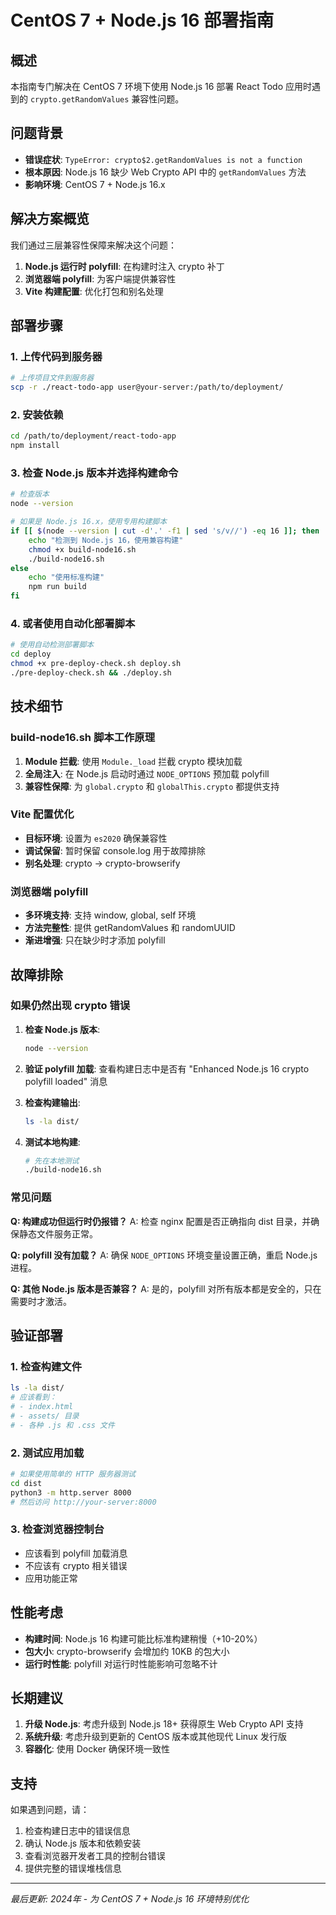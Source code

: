 # CentOS 7 + Node.js 16 部署指南

## 概述

本指南专门解决在 CentOS 7 环境下使用 Node.js 16 部署 React Todo 应用时遇到的 `crypto.getRandomValues` 兼容性问题。

## 问题背景

- **错误症状**: `TypeError: crypto$2.getRandomValues is not a function`
- **根本原因**: Node.js 16 缺少 Web Crypto API 中的 `getRandomValues` 方法
- **影响环境**: CentOS 7 + Node.js 16.x

## 解决方案概览

我们通过三层兼容性保障来解决这个问题：

1. **Node.js 运行时 polyfill**: 在构建时注入 crypto 补丁
2. **浏览器端 polyfill**: 为客户端提供兼容性
3. **Vite 构建配置**: 优化打包和别名处理

## 部署步骤

### 1. 上传代码到服务器

```bash
# 上传项目文件到服务器
scp -r ./react-todo-app user@your-server:/path/to/deployment/
```

### 2. 安装依赖

```bash
cd /path/to/deployment/react-todo-app
npm install
```

### 3. 检查 Node.js 版本并选择构建命令

```bash
# 检查版本
node --version

# 如果是 Node.js 16.x，使用专用构建脚本
if [[ $(node --version | cut -d'.' -f1 | sed 's/v//') -eq 16 ]]; then
    echo "检测到 Node.js 16，使用兼容构建"
    chmod +x build-node16.sh
    ./build-node16.sh
else
    echo "使用标准构建"
    npm run build
fi
```

### 4. 或者使用自动化部署脚本

```bash
# 使用自动检测部署脚本
cd deploy
chmod +x pre-deploy-check.sh deploy.sh
./pre-deploy-check.sh && ./deploy.sh
```

## 技术细节

### build-node16.sh 脚本工作原理

1. **Module 拦截**: 使用 `Module._load` 拦截 crypto 模块加载
2. **全局注入**: 在 Node.js 启动时通过 `NODE_OPTIONS` 预加载 polyfill
3. **兼容性保障**: 为 `global.crypto` 和 `globalThis.crypto` 都提供支持

### Vite 配置优化

- **目标环境**: 设置为 `es2020` 确保兼容性
- **调试保留**: 暂时保留 console.log 用于故障排除
- **别名处理**: crypto -> crypto-browserify

### 浏览器端 polyfill

- **多环境支持**: 支持 window, global, self 环境
- **方法完整性**: 提供 getRandomValues 和 randomUUID
- **渐进增强**: 只在缺少时才添加 polyfill

## 故障排除

### 如果仍然出现 crypto 错误

1. **检查 Node.js 版本**:

   ```bash
   node --version
   ```

2. **验证 polyfill 加载**:
   查看构建日志中是否有 "Enhanced Node.js 16 crypto polyfill loaded" 消息

3. **检查构建输出**:

   ```bash
   ls -la dist/
   ```

4. **测试本地构建**:

   ```bash
   # 先在本地测试
   ./build-node16.sh
   ```

### 常见问题

**Q: 构建成功但运行时仍报错？**
A: 检查 nginx 配置是否正确指向 dist 目录，并确保静态文件服务正常。

**Q: polyfill 没有加载？**
A: 确保 `NODE_OPTIONS` 环境变量设置正确，重启 Node.js 进程。

**Q: 其他 Node.js 版本是否兼容？**
A: 是的，polyfill 对所有版本都是安全的，只在需要时才激活。

## 验证部署

### 1. 检查构建文件

```bash
ls -la dist/
# 应该看到：
# - index.html
# - assets/ 目录
# - 各种 .js 和 .css 文件
```

### 2. 测试应用加载

```bash
# 如果使用简单的 HTTP 服务器测试
cd dist
python3 -m http.server 8000
# 然后访问 http://your-server:8000
```

### 3. 检查浏览器控制台

- 应该看到 polyfill 加载消息
- 不应该有 crypto 相关错误
- 应用功能正常

## 性能考虑

- **构建时间**: Node.js 16 构建可能比标准构建稍慢（+10-20%）
- **包大小**: crypto-browserify 会增加约 10KB 的包大小
- **运行时性能**: polyfill 对运行时性能影响可忽略不计

## 长期建议

1. **升级 Node.js**: 考虑升级到 Node.js 18+ 获得原生 Web Crypto API 支持
2. **系统升级**: 考虑升级到更新的 CentOS 版本或其他现代 Linux 发行版
3. **容器化**: 使用 Docker 确保环境一致性

## 支持

如果遇到问题，请：

1. 检查构建日志中的错误信息
2. 确认 Node.js 版本和依赖安装
3. 查看浏览器开发者工具的控制台错误
4. 提供完整的错误堆栈信息

---

*最后更新: 2024年* - *为 CentOS 7 + Node.js 16 环境特别优化*
